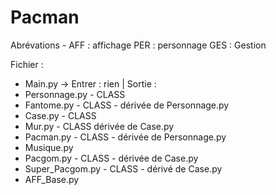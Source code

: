 # Pacman

Abrévations - AFF : affichage PER : personnage GES : Gestion

Fichier :

- Main.py -> Entrer : rien | Sortie : 
- Personnage.py - CLASS
- Fantome.py - CLASS - dérivée de Personnage.py
- Case.py - CLASS
- Mur.py - CLASS dérivée de Case.py
- Pacman.py - CLASS - dérivée de Personnage.py
- Musique.py
- Pacgom.py - CLASS - dérivée de Case.py
- Super_Pacgom.py - CLASS - dérivé de Case.py
- AFF_Base.py

